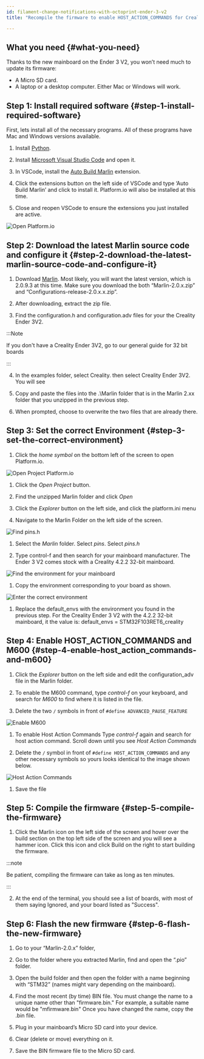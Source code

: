 ```yaml
---
id: filament-change-notifications-with-octoprint-ender-3-v2
title: "Recompile the firmware to enable HOST_ACTION_COMMANDS for Creality Ender 3 V2, or Ender 3 V1 upgraded to a 32-bit mainboard"

---
```


## What you need {#what-you-need}

Thanks to the new mainboard on the Ender 3 V2, you won’t need much to update its firmware:

- A Micro SD card.
- A laptop or a desktop computer. Either Mac or Windows will work.

## Step 1: Install required software {#step-1-install-required-software}

First,  lets install all of the necessary programs. All of these programs have Mac and Windows versions available.

1. Install [Python](https://www.python.org/downloads/release/python-382/).

1. Install [Microsoft Visual Studio Code](https://code.visualstudio.com/download) and open it.

1.  In VSCode, install the [Auto Build Marlin](https://marketplace.visualstudio.com/items?itemName=MarlinFirmware.auto-build) extension.

1.  Click the extensions button on the left side of VSCode and type ‘Auto Build Marlin’ and click to install it. Platform.io will also be installed at this time.

1. Close and reopen VSCode to ensure the extensions you just installed are active.

![Open Platform.io](/img/user-guides/filament-change/home-button-vscode.PNG)


## Step 2: Download the latest Marlin source code and configure it {#step-2-download-the-latest-marlin-source-code-and-configure-it}

1. Download [Marlin](https://marlinfw.org/meta/download/). Most likely, you will want the latest version, which is 2.0.9.3 at this time. Make sure you download the both “Marlin-2.0.x.zip” and “Configurations-release-2.0.x.x.zip”.

2. After downloading, extract the zip file.

3. Find the configuration.h and configuration.adv files for your the Creality Ender 3V2.

:::Note

If you don't have a Creality Ender 3V2, go to our general guide for 32 bit boards

:::

4. In the examples folder, select Creality. then select Creality Ender 3V2. You will see

5. Copy and paste the files into the .\Marlin folder that is in the Marlin 2.xx folder that you unzipped in the previous step.

6. When prompted, choose to overwrite the two files that are already there.

## Step 3: Set the correct Environment {#step-3-set-the-correct-environment}

1.  Click the *home symbol* on the bottom left of the screen to open Platform.io.

![Open Project Platform.io](/img/user-guides/filament-change/open-project-platform-io.PNG)

1. Click the *Open Project* button.

1. Find the unzipped Marlin folder and click *Open*

1. Click the *Explorer* button on the left side, and click the platform.ini menu

1. Navigate to the Marlin Folder on the left side of the screen.

![Find pins.h](/img/user-guides/filament-change/find-environment-for-board-marlin-ender-3-v2.jpg)

1. Select the *Marlin* folder. Select *pins*. Select *pins.h*

1. Type control-f and then search for your mainboard manufacturer. The Ender 3 V2 comes stock with a Creality 4.2.2 32-bit mainboard.

![Find the environment for your mainboard](/img/user-guides/filament-change/platformio-environment-for-creality-ender-3v2.jpg)

1. Copy the environment corresponding to your board as shown.

![Enter the correct environment](/img/user-guides/filament-change/creality-ender-3-v2-marlin-environment.jpg)

1. Replace the default_envs with the environment you found in the previous step.  For the Creality Ender 3 V2 with the 4.2.2 32-bit mainboard, it the value is: default_envs = STM32F103RET6_creality



## Step 4: Enable HOST_ACTION_COMMANDS and M600 {#step-4-enable-host_action_commands-and-m600}

1. Click the *Explorer* button on the left side and edit the configuration_adv file in the Marlin folder.

1. To enable the M600 command, type *control-f* on your keyboard, and search for *M600* to find where it is listed in the file.

1. Delete the two `/` symbols in front of `#define ADVANCED_PAUSE_FEATURE`

![Enable M600](/img/user-guides/filament-change/advanced-pause-m600.png)

1. To enable Host Action Commands Type *control-f* again and search for host action command. Scroll down until you see *Host Action Commands*

1. Delete the `/` symbol in front of `#define HOST_ACTION_COMMANDS` and any other necessary symbols so yours looks identical to the image shown below.

![Host Action Commands](/img/user-guides/filament-change/host-action-commands.png)

1. Save the file


## Step 5: Compile the firmware {#step-5-compile-the-firmware}

1.  Click the Marlin icon on the left side of the screen and hover over the build section on the top left side of the screen and you will see a hammer icon. Click this icon and click Build on the right to start building the firmware.

:::note

Be patient, compiling the firmware can take as long as ten minutes.

:::

2.  At the end of the terminal, you should see a list of boards, with most of them saying Ignored, and your board listed as "Success".

## Step 6: Flash the new firmware {#step-6-flash-the-new-firmware}

1. Go to your “Marlin-2.0.x” folder,

1. Go to the folder where you extracted Marlin, find and open the “.pio” folder.

1. Open the build folder and then open the folder with a name beginning with “STM32” (names might vary depending on the mainboard).

1. Find the most recent (by time) BIN file. You must change the name to a unique name other than "firmware.bin." For example, a suitable name would be "mfirmware.bin" Once you have changed the name, copy the .bin file.

1. Plug in your mainboard’s Micro SD card into your device.

1. Clear (delete or move) everything on it.

1. Save the BIN firmware file to the Micro SD card.
